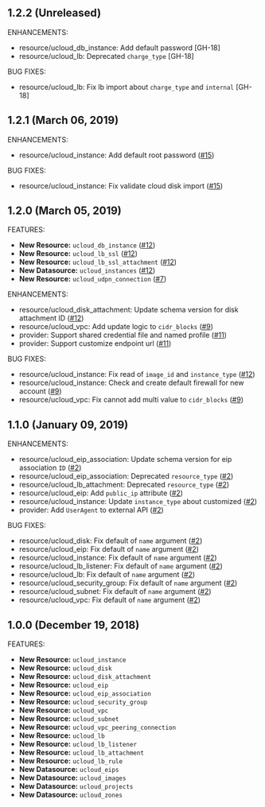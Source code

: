 ## 1.2.2 (Unreleased)

ENHANCEMENTS:

* resource/ucloud_db_instance: Add default password [GH-18]
* resource/ucloud_lb: Deprecated `charge_type` [GH-18]

BUG FIXES:

* resource/ucloud_lb: Fix lb import about `charge_type` and `internal` [GH-18]

## 1.2.1 (March 06, 2019)

ENHANCEMENTS:

* resource/ucloud_instance: Add default root password ([#15](https://github.com/ucloud/terraform-provider-ucloud/issues/15))

BUG FIXES:

* resource/ucloud_instance: Fix validate cloud disk import ([#15](https://github.com/ucloud/terraform-provider-ucloud/issues/15))

## 1.2.0 (March 05, 2019)

FEATURES:

* **New Resource:** `ucloud_db_instance` ([#12](https://github.com/ucloud/terraform-provider-ucloud/issues/12))
* **New Resource:** `ucloud_lb_ssl` ([#12](https://github.com/ucloud/terraform-provider-ucloud/issues/12))
* **New Resource:** `ucloud_lb_ssl_attachment` ([#12](https://github.com/ucloud/terraform-provider-ucloud/issues/12))
* **New Datasource:** `ucloud_instances` ([#12](https://github.com/ucloud/terraform-provider-ucloud/issues/12))
* **New Resource:** `ucloud_udpn_connection` ([#7](https://github.com/ucloud/terraform-provider-ucloud/issues/7))

ENHANCEMENTS:

* resource/ucloud_disk_attachment: Update schema version for disk attachment ID ([#12](https://github.com/ucloud/terraform-provider-ucloud/issues/12))
* resource/ucloud_vpc: Add update logic to `cidr_blocks` ([#9](https://github.com/ucloud/terraform-provider-ucloud/issues/9))
* provider: Support shared credential file and named profile ([#11](https://github.com/ucloud/terraform-provider-ucloud/issues/11))
* provider: Support customize endpoint url ([#11](https://github.com/ucloud/terraform-provider-ucloud/issues/11))

BUG FIXES:

* resource/ucloud_instance: Fix read of `image_id` and `instance_type` ([#12](https://github.com/ucloud/terraform-provider-ucloud/issues/12))
* resource/ucloud_instance: Check and create default firewall for new account ([#9](https://github.com/ucloud/terraform-provider-ucloud/issues/9))
* resource/ucloud_vpc: Fix cannot add multi value to `cidr_blocks` ([#9](https://github.com/ucloud/terraform-provider-ucloud/issues/9))

## 1.1.0 (January 09, 2019)

ENHANCEMENTS:

* resource/ucloud_eip_association: Update schema version for eip association `ID` ([#2](https://github.com/ucloud/terraform-provider-ucloud/issues/2))
* resource/ucloud_eip_association: Deprecated `resource_type` ([#2](https://github.com/ucloud/terraform-provider-ucloud/issues/2))
* resource/ucloud_lb_attachment: Deprecated `resource_type` ([#2](https://github.com/ucloud/terraform-provider-ucloud/issues/2))
* resource/ucloud_eip: Add `public_ip` attribute ([#2](https://github.com/ucloud/terraform-provider-ucloud/issues/2))
* resource/ucloud_instance: Update `instance_type` about customized ([#2](https://github.com/ucloud/terraform-provider-ucloud/issues/2))
* provider: Add `UserAgent` to external API ([#2](https://github.com/ucloud/terraform-provider-ucloud/issues/2))

BUG FIXES:

* resource/ucloud_disk: Fix default of `name` argument ([#2](https://github.com/ucloud/terraform-provider-ucloud/issues/2))
* resource/ucloud_eip: Fix default of `name` argument ([#2](https://github.com/ucloud/terraform-provider-ucloud/issues/2))
* resource/ucloud_instance: Fix default of `name` argument ([#2](https://github.com/ucloud/terraform-provider-ucloud/issues/2))
* resource/ucloud_lb_listener: Fix default of `name` argument ([#2](https://github.com/ucloud/terraform-provider-ucloud/issues/2))
* resource/ucloud_lb: Fix default of `name` argument ([#2](https://github.com/ucloud/terraform-provider-ucloud/issues/2))
* resource/ucloud_security_group: Fix default of `name` argument ([#2](https://github.com/ucloud/terraform-provider-ucloud/issues/2))
* resource/ucloud_subnet: Fix default of `name` argument ([#2](https://github.com/ucloud/terraform-provider-ucloud/issues/2))
* resource/ucloud_vpc: Fix default of `name` argument ([#2](https://github.com/ucloud/terraform-provider-ucloud/issues/2))

## 1.0.0 (December 19, 2018)

FEATURES:

* **New Resource:** `ucloud_instance`
* **New Resource:** `ucloud_disk`
* **New Resource:** `ucloud_disk_attachment`
* **New Resource:** `ucloud_eip`
* **New Resource:** `ucloud_eip_association`
* **New Resource:** `ucloud_security_group`
* **New Resource:** `ucloud_vpc`
* **New Resource:** `ucloud_subnet`
* **New Resource:** `ucloud_vpc_peering_connection`
* **New Resource:** `ucloud_lb`
* **New Resource:** `ucloud_lb_listener`
* **New Resource:** `ucloud_lb_attachment`
* **New Resource:** `ucloud_lb_rule`
* **New Datasource:** `ucloud_eips`
* **New Datasource:** `ucloud_images`
* **New Datasource:** `ucloud_projects`
* **New Datasource:** `ucloud_zones`
